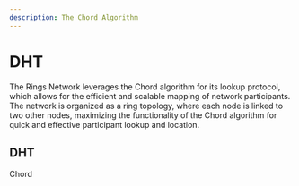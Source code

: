 ```yaml
---
description: The Chord Algorithm
---
```


# DHT

The Rings Network leverages the Chord algorithm for its lookup protocol, which allows for the efficient and scalable mapping of network participants. The network is organized as a ring topology, where each node is linked to two other nodes, maximizing the functionality of the Chord algorithm for quick and effective participant lookup and location.



## DHT

Chord&#x20;

